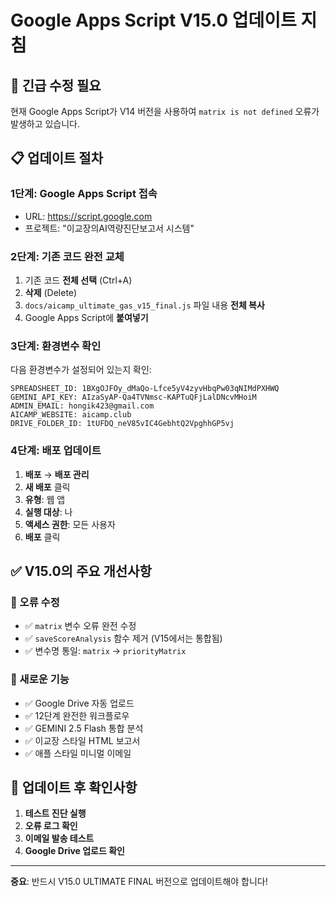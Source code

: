 # Google Apps Script V15.0 업데이트 지침

## 🚨 긴급 수정 필요

현재 Google Apps Script가 V14 버전을 사용하여 `matrix is not defined` 오류가 발생하고 있습니다.

## 📋 업데이트 절차

### 1단계: Google Apps Script 접속
- URL: https://script.google.com
- 프로젝트: "이교장의AI역량진단보고서 시스템"

### 2단계: 기존 코드 완전 교체
1. 기존 코드 **전체 선택** (Ctrl+A)
2. **삭제** (Delete)
3. `docs/aicamp_ultimate_gas_v15_final.js` 파일 내용 **전체 복사**
4. Google Apps Script에 **붙여넣기**

### 3단계: 환경변수 확인
다음 환경변수가 설정되어 있는지 확인:
```
SPREADSHEET_ID: 1BXgOJFOy_dMaQo-Lfce5yV4zyvHbqPw03qNIMdPXHWQ
GEMINI_API_KEY: AIzaSyAP-Qa4TVNmsc-KAPTuQFjLalDNcvMHoiM
ADMIN_EMAIL: hongik423@gmail.com
AICAMP_WEBSITE: aicamp.club
DRIVE_FOLDER_ID: 1tUFDQ_neV85vIC4GebhtQ2VpghhGP5vj
```

### 4단계: 배포 업데이트
1. **배포** → **배포 관리**
2. **새 배포** 클릭
3. **유형**: 웹 앱
4. **실행 대상**: 나
5. **액세스 권한**: 모든 사용자
6. **배포** 클릭

## ✅ V15.0의 주요 개선사항

### 🔧 오류 수정
- ✅ `matrix` 변수 오류 완전 수정
- ✅ `saveScoreAnalysis` 함수 제거 (V15에서는 통합됨)
- ✅ 변수명 통일: `matrix` → `priorityMatrix`

### 🚀 새로운 기능
- ✅ Google Drive 자동 업로드
- ✅ 12단계 완전한 워크플로우
- ✅ GEMINI 2.5 Flash 통합 분석
- ✅ 이교장 스타일 HTML 보고서
- ✅ 애플 스타일 미니멀 이메일

## 🎯 업데이트 후 확인사항

1. **테스트 진단 실행**
2. **오류 로그 확인**
3. **이메일 발송 테스트**
4. **Google Drive 업로드 확인**

---
**중요**: 반드시 V15.0 ULTIMATE FINAL 버전으로 업데이트해야 합니다!
